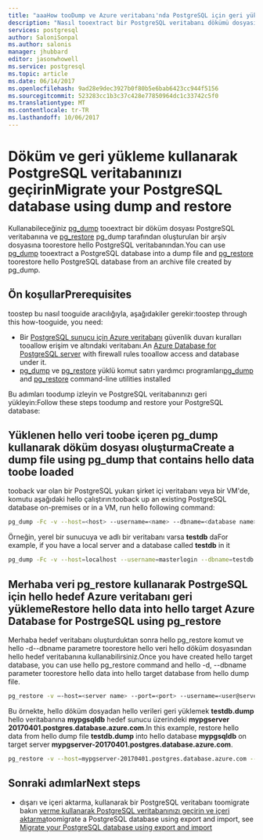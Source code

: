 ```yaml
---
title: "aaaHow tooDump ve Azure veritabanı'nda PostgreSQL için geri yükleme | Microsoft Docs"
description: "Nasıl tooextract bir PostgreSQL veritabanı dökümü dosyasına ve geri yükleme için PostgreSQL pg_dump Azure veritabanında oluşturan bir arşiv dosyasına PostgreSQL veritabanından hello açıklar."
services: postgresql
author: SaloniSonpal
ms.author: salonis
manager: jhubbard
editor: jasonwhowell
ms.service: postgresql
ms.topic: article
ms.date: 06/14/2017
ms.openlocfilehash: 9ad28e9dec3927b0f80b5e6bab6423cc944f5156
ms.sourcegitcommit: 523283cc1b3c37c428e77850964dc1c33742c5f0
ms.translationtype: MT
ms.contentlocale: tr-TR
ms.lasthandoff: 10/06/2017
---
```

# <a name="migrate-your-postgresql-database-using-dump-and-restore"></a><span data-ttu-id="bc80e-103">Döküm ve geri yükleme kullanarak PostgreSQL veritabanınızı geçirin</span><span class="sxs-lookup"><span data-stu-id="bc80e-103">Migrate your PostgreSQL database using dump and restore</span></span>
<span data-ttu-id="bc80e-104">Kullanabileceğiniz [pg_dump](https://www.postgresql.org/docs/9.3/static/app-pgdump.html) tooextract bir döküm dosyası PostgreSQL veritabanına ve [pg_restore](https://www.postgresql.org/docs/9.3/static/app-pgrestore.html) pg_dump tarafından oluşturulan bir arşiv dosyasına toorestore hello PostgreSQL veritabanından.</span><span class="sxs-lookup"><span data-stu-id="bc80e-104">You can use [pg_dump](https://www.postgresql.org/docs/9.3/static/app-pgdump.html) tooextract a PostgreSQL database into a dump file and [pg_restore](https://www.postgresql.org/docs/9.3/static/app-pgrestore.html) toorestore hello PostgreSQL database from an archive file created by pg_dump.</span></span>

## <a name="prerequisites"></a><span data-ttu-id="bc80e-105">Ön koşullar</span><span class="sxs-lookup"><span data-stu-id="bc80e-105">Prerequisites</span></span>
<span data-ttu-id="bc80e-106">toostep bu nasıl tooguide aracılığıyla, aşağıdakiler gerekir:</span><span class="sxs-lookup"><span data-stu-id="bc80e-106">toostep through this how-tooguide, you need:</span></span>
- <span data-ttu-id="bc80e-107">Bir [PostgreSQL sunucu için Azure veritabanı](quickstart-create-server-database-portal.md) güvenlik duvarı kuralları tooallow erişim ve altındaki veritabanı.</span><span class="sxs-lookup"><span data-stu-id="bc80e-107">An [Azure Database for PostgreSQL server](quickstart-create-server-database-portal.md) with firewall rules tooallow access and database under it.</span></span>
- <span data-ttu-id="bc80e-108">[pg_dump](https://www.postgresql.org/docs/9.6/static/app-pgdump.html) ve [pg_restore](https://www.postgresql.org/docs/9.6/static/app-pgrestore.html) yüklü komut satırı yardımcı programları</span><span class="sxs-lookup"><span data-stu-id="bc80e-108">[pg_dump](https://www.postgresql.org/docs/9.6/static/app-pgdump.html) and [pg_restore](https://www.postgresql.org/docs/9.6/static/app-pgrestore.html) command-line utilities installed</span></span>

<span data-ttu-id="bc80e-109">Bu adımları toodump izleyin ve PostgreSQL veritabanınızı geri yükleyin:</span><span class="sxs-lookup"><span data-stu-id="bc80e-109">Follow these steps toodump and restore your PostgreSQL database:</span></span>

## <a name="create-a-dump-file-using-pgdump-that-contains-hello-data-toobe-loaded"></a><span data-ttu-id="bc80e-110">Yüklenen hello veri toobe içeren pg_dump kullanarak döküm dosyası oluşturma</span><span class="sxs-lookup"><span data-stu-id="bc80e-110">Create a dump file using pg_dump that contains hello data toobe loaded</span></span>
<span data-ttu-id="bc80e-111">tooback var olan bir PostgreSQL yukarı şirket içi veritabanı veya bir VM'de, komutu aşağıdaki hello çalıştırın:</span><span class="sxs-lookup"><span data-stu-id="bc80e-111">tooback up an existing PostgreSQL database on-premises or in a VM, run hello following command:</span></span>
```bash
pg_dump -Fc -v --host=<host> --username=<name> --dbname=<database name> > <database>.dump
```
<span data-ttu-id="bc80e-112">Örneğin, yerel bir sunucuya ve adlı bir veritabanı varsa **testdb** da</span><span class="sxs-lookup"><span data-stu-id="bc80e-112">For example, if you have a local server and a database called **testdb** in it</span></span>
```bash
pg_dump -Fc -v --host=localhost --username=masterlogin --dbname=testdb > testdb.dump
```

## <a name="restore-hello-data-into-hello-target-azure-database-for-postrgesql-using-pgrestore"></a><span data-ttu-id="bc80e-113">Merhaba veri pg_restore kullanarak PostrgeSQL için hello hedef Azure veritabanı geri yükleme</span><span class="sxs-lookup"><span data-stu-id="bc80e-113">Restore hello data into hello target Azure Database for PostrgeSQL using pg_restore</span></span>
<span data-ttu-id="bc80e-114">Merhaba hedef veritabanı oluşturduktan sonra hello pg_restore komut ve hello -d--dbname parametre toorestore hello veri hello döküm dosyasından hello hedef veritabanına kullanabilirsiniz.</span><span class="sxs-lookup"><span data-stu-id="bc80e-114">Once you have created hello target database, you can use hello pg_restore command and hello -d, --dbname parameter toorestore hello data into hello target database from hello dump file.</span></span>
```bash
pg_restore -v –-host=<server name> --port=<port> --username=<user@servername> --dbname=<target database name> <database>.dump
```
<span data-ttu-id="bc80e-115">Bu örnekte, hello döküm dosyadan hello verileri geri yüklemek **testdb.dump** hello veritabanına **mypgsqldb** hedef sunucu üzerindeki **mypgserver 20170401.postgres.database.azure.com**.</span><span class="sxs-lookup"><span data-stu-id="bc80e-115">In this example, restore hello data from hello dump file **testdb.dump** into hello database **mypgsqldb** on target server **mypgserver-20170401.postgres.database.azure.com**.</span></span>
```bash
pg_restore -v --host=mypgserver-20170401.postgres.database.azure.com --port=5432 --username=mylogin@mypgserver-20170401 --dbname=mypgsqldb testdb.dump
```

## <a name="next-steps"></a><span data-ttu-id="bc80e-116">Sonraki adımlar</span><span class="sxs-lookup"><span data-stu-id="bc80e-116">Next steps</span></span>
- <span data-ttu-id="bc80e-117">dışarı ve içeri aktarma, kullanarak bir PostgreSQL veritabanı toomigrate bakın [verme kullanarak PostgreSQL veritabanınızı geçirin ve içeri aktarma](howto-migrate-using-export-and-import.md)</span><span class="sxs-lookup"><span data-stu-id="bc80e-117">toomigrate a PostgreSQL database using export and import, see [Migrate your PostgreSQL database using export and import](howto-migrate-using-export-and-import.md)</span></span>
